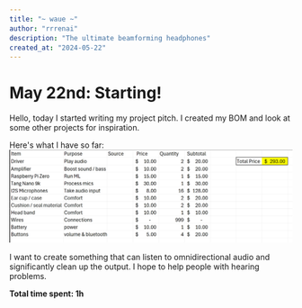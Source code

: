```yaml
---
title: "~ waue ~"
author: "rrrenai"
description: "The ultimate beamforming headphones"
created_at: "2024-05-22"
---
```

# May 22nd: Starting!

Hello, today I started writing my project pitch. I created my BOM and look at some other projects for inspiration.

Here's what I have so far:
![5/22/2025 BOM](./journal_images/5.22_BOM.png)

I want to create something that can listen to omnidirectional audio and significantly clean up the output. I hope to help people with hearing problems.

**Total time spent: 1h**